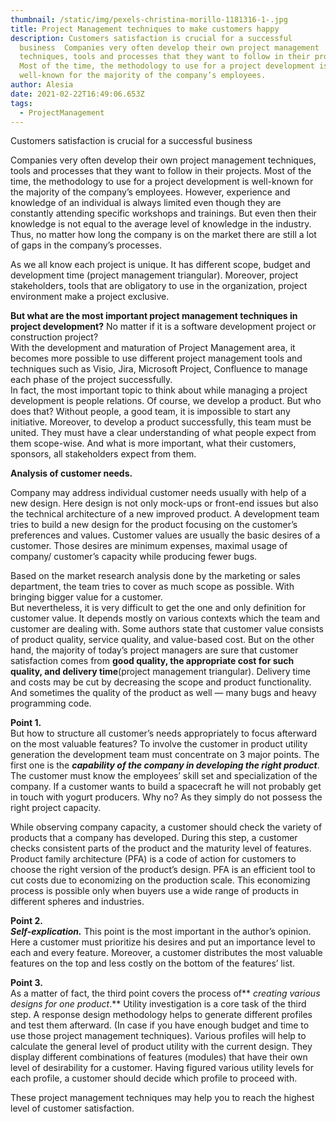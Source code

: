 ```yaml
---
thumbnail: /static/img/pexels-christina-morillo-1181316-1-.jpg
title: Project Management techniques to make customers happy
description: Customers satisfaction is crucial for a successful
  business  Companies very often develop their own project management
  techniques, tools and processes that they want to follow in their projects.
  Most of the time, the methodology to use for a project development is
  well-known for the majority of the company’s employees.
author: Alesia
date: 2021-02-22T16:49:06.653Z
tags:
  - ProjectManagement
---
```

Customers satisfaction is crucial for a successful business

Companies very often develop their own project management techniques, tools and processes that they want to follow in their projects. Most of the time, the methodology to use for a project development is well-known for the majority of the company’s employees. However, experience and knowledge of an individual is always limited even though they are constantly attending specific workshops and trainings. But even then their knowledge is not equal to the average level of knowledge in the industry. Thus, no matter how long the company is on the market there are still a lot of gaps in the company’s processes.

As we all know each project is unique. It has different scope, budget and development time (project management triangular). Moreover, project stakeholders, tools that are obligatory to use in the organization, project environment make a project exclusive.

**But what are the most important project management techniques in project development?** No matter if it is a software development project or construction project?\
With the development and maturation of Project Management area, it becomes more possible to use different project management tools and techniques such as Visio, Jira, Microsoft Project, Confluence to manage each phase of the project successfully.\
In fact, the most important topic to think about while managing a project development is people relations. Of course, we develop a product. But who does that? Without people, a good team, it is impossible to start any initiative. Moreover, to develop a product successfully, this team must be united. They must have a clear understanding of what people expect from them scope-wise. And what is more important, what their customers, sponsors, all stakeholders expect from them.

**Analysis of customer needs.**

Company may address individual customer needs usually with help of a new design. Here design is not only mock-ups or front-end issues but also the technical architecture of a new improved product. A development team tries to build a new design for the product focusing on the customer’s preferences and values. Customer values are usually the basic desires of a customer. Those desires are minimum expenses, maximal usage of company/ customer’s capacity while producing fewer bugs.

Based on the market research analysis done by the marketing or sales department, the team tries to cover as much scope as possible. With bringing bigger value for a customer.\
But nevertheless, it is very difficult to get the one and only definition for customer value. It depends mostly on various contexts which the team and customer are dealing with. Some authors state that customer value consists of product quality, service quality, and value-based cost. But on the other hand, the majority of today’s project managers are sure that customer satisfaction comes from **good quality, the appropriate cost for such quality, and delivery time**(project management triangular). Delivery time and costs may be cut by decreasing the scope and product functionality. And sometimes the quality of the product as well — many bugs and heavy programming code.

**Point 1.**\
But how to structure all customer’s needs appropriately to focus afterward on the most valuable features? To involve the customer in product utility generation the development team must concentrate on 3 major points. The first one is the ***capability of the company in developing the right product***. The customer must know the employees’ skill set and specialization of the company. If a customer wants to build a spacecraft he will not probably get in touch with yogurt producers. Why no? As they simply do not possess the right project capacity.

While observing company capacity, a customer should check the variety of products that a company has developed. During this step, a customer checks consistent parts of the product and the maturity level of features. Product family architecture (PFA) is a code of action for customers to choose the right version of the product’s design. PFA is an efficient tool to cut costs due to economizing on the production scale. This economizing process is possible only when buyers use a wide range of products in different spheres and industries.

**Point 2.**\
***Self-explication.*** This point is the most important in the author’s opinion. Here a customer must prioritize his desires and put an importance level to each and every feature. Moreover, a customer distributes the most valuable features on the top and less costly on the bottom of the features’ list.

**Point 3.**\
As a matter of fact, the third point covers the process of** *creating various designs for one product*.** Utility investigation is a core task of the third step. A response design methodology helps to generate different profiles and test them afterward. (In case if you have enough budget and time to use those project management techniques). Various profiles will help to calculate the general level of product utility with the current design. They display different combinations of features (modules) that have their own level of desirability for a customer. Having figured various utility levels for each profile, a customer should decide which profile to proceed with.

These project management techniques may help you to reach the highest level of customer satisfaction.